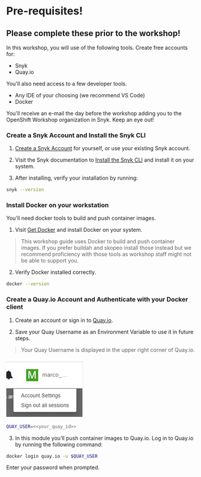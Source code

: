 # Pre-requisites!
## Please complete these prior to the workshop! 

In this workshop, you will use of the following tools. Create free accounts for:
- Snyk
- Quay.io

You'll also need access to a few developer tools.
- Any IDE of your choosing (we recommend VS Code)
- Docker

You'll receive an e-mail the day before the workshop adding you to the OpenShift Workshop organization in Snyk. Keep an eye out! 

### Create a Snyk Account and Install the Snyk CLI

1. [Create a Snyk Account](https://app.snyk.io/login?utm_campaign=RHPDS&utm_medium=Partner&utm_source=Red-Hat) for yourself, or use your existing Snyk account. 

2. Visit the Snyk documentation to [Install the Snyk CLI](https://docs.snyk.io/features/snyk-cli/install-the-snyk-cli) and install it on your system. 

3. After installing, verify your installation by running: 

```sh
snyk --version
```

### Install Docker on your workstation

You'll need docker tools to build and push container images. 

1. Visit [Get Docker](https://docs.docker.com/get-docker/) and install Docker on your system. 

> This workshop guide uses Docker to build and push container images. If you prefer buildah and skopeo install those instead but we recommend proficiency with those tools as workshop staff might not be able to support you. 

2. Verify Docker installed correctly.

```sh
docker --version
```

### Create a Quay.io Account and Authenticate with your Docker client

1. Create an account or sign in to [Quay.io](https://quay.io).

2. Save your Quay Username as an Environment Variable to use it in future steps. 

> Your Quay Username is displayed in the upper right corner of Quay.io. 

![Quay Avatar](./images/quay-user-avatar.png)

```sh
QUAY_USER=<<your_quay_id>>
```

3. In this module you’ll push container images to Quay.io. Log in to Quay.io by running the following command:

```sh
docker login quay.io -u $QUAY_USER
```

Enter your password when prompted.

